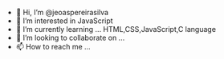 - 👋 Hi, I’m @jeoaspereirasilva
- 👀 I’m interested in JavaScript
- 🌱 I’m currently learning ... HTML,CSS,JavaScript,C language
- 💞️ I’m looking to collaborate on ...
- 📫 How to reach me ...

<!---
jeoaspereirasilva/jeoaspereirasilva is a ✨ special ✨ repository because its `README.md` (this file) appears on your GitHub profile.
You can click the Preview link to take a look at your changes.
--->
